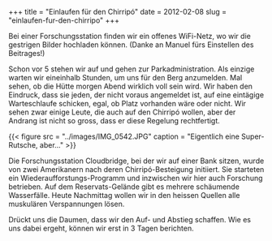 +++
title = "Einlaufen für den Chirripó"
date = 2012-02-08
slug = "einlaufen-fur-den-chirripo"
+++

Bei einer Forschungsstation finden wir ein offenes WiFi-Netz, wo wir die
gestrigen Bilder hochladen können. (Danke an Manuel fürs Einstellen des
Beitrages!)  

Schon vor 5 stehen wir auf und gehen zur Parkadministration. Als einzige
warten wir eineinhalb Stunden, um uns für den Berg anzumelden. Mal
sehen, ob die Hütte morgen Abend wirklich voll sein wird. Wir haben den
Eindruck, dass sie jeden, der nicht voraus angemeldet ist, auf eine
eintägige Warteschlaufe schicken, egal, ob Platz vorhanden wäre oder
nicht. Wir sehen zwar einige Leute, die auch auf den Chirripó wollen,
aber der Andrang ist nicht so gross, dass er diese Regelung
rechtfertigt.

{{< figure src = "../images/IMG_0542.JPG" caption = "Eigentlich eine Super-Rutsche, aber..." >}}

Die Forschungsstation Cloudbridge, bei der wir auf einer Bank sitzen,
wurde von zwei Amerikanern nach deren Chirripó-Besteigung initiiert. Sie
starteten ein Wiederaufforstungs-Programm und inzwischen wir hier auch
Forschung betrieben. Auf dem Reservats-Gelände gibt es mehrere
schäumende Wasserfälle. Heute Nachmittag wollen wir in den heissen
Quellen alle muskulären Verspannungen lösen.

Drückt uns die Daumen, dass wir den Auf- und Abstieg schaffen. Wie es
uns dabei ergeht, können wir erst in 3 Tagen berichten.

